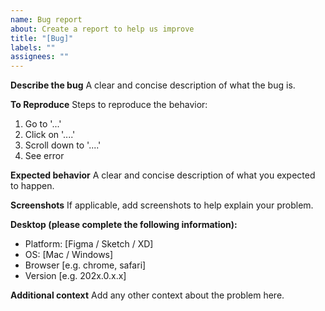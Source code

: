 ```yaml
---
name: Bug report
about: Create a report to help us improve
title: "[Bug]"
labels: ""
assignees: ""
---
```


**Describe the bug**
A clear and concise description of what the bug is.

**To Reproduce**
Steps to reproduce the behavior:

1. Go to '...'
2. Click on '....'
3. Scroll down to '....'
4. See error

**Expected behavior**
A clear and concise description of what you expected to happen.

**Screenshots**
If applicable, add screenshots to help explain your problem.

**Desktop (please complete the following information):**

- Platform: [Figma / Sketch / XD]
- OS: [Mac / Windows]
- Browser [e.g. chrome, safari]
- Version [e.g. 202x.0.x.x]

**Additional context**
Add any other context about the problem here.
